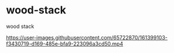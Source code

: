 # wood-stack
wood stack

https://user-images.githubusercontent.com/65722870/161399103-f3430719-d169-485e-bfa9-223096a3cd50.mp4


